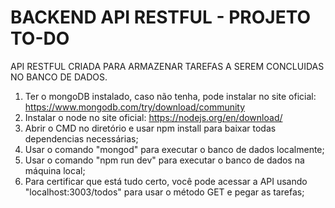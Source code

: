 # BACKEND API RESTFUL - PROJETO TO-DO
API RESTFUL CRIADA PARA ARMAZENAR TAREFAS A SEREM CONCLUIDAS NO BANCO DE DADOS.

1) Ter o mongoDB instalado, caso não tenha, pode instalar no site oficial: https://www.mongodb.com/try/download/community
2) Instalar o node no site oficial: https://nodejs.org/en/download/
3) Abrir o CMD no diretório e usar npm install para baixar todas dependencias necessárias;
4) Usar o comando "mongod" para executar o banco de dados localmente;
5) Usar o comando "npm run dev" para executar o banco de dados na máquina local;
6) Para certificar que está tudo certo, você pode acessar a API usando "localhost:3003/todos" para usar o método GET e pegar as tarefas;
